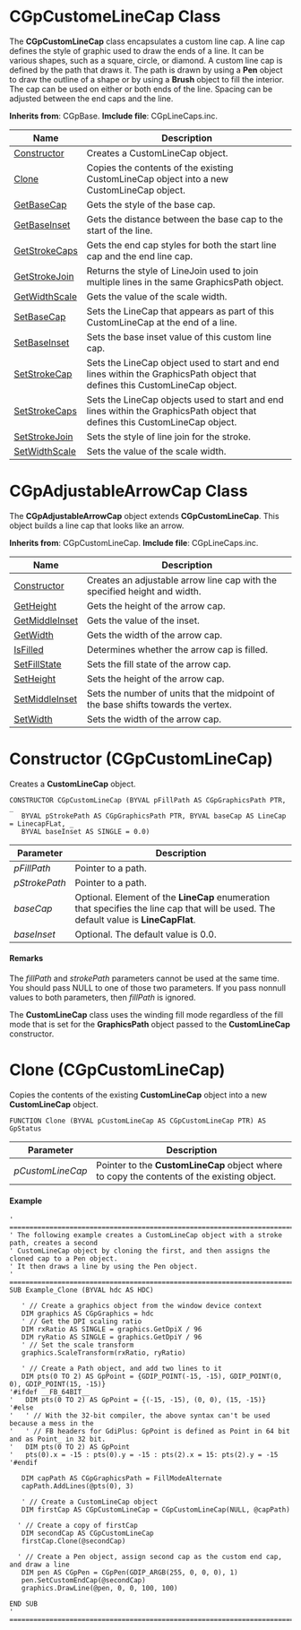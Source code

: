 # CGpCustomeLineCap Class

The **CGpCustomLineCap** class encapsulates a custom line cap. A line cap defines the style of graphic used to draw the ends of a line. It can be various shapes, such as a square, circle, or diamond. A custom line cap is defined by the path that draws it. The path is drawn by using a **Pen** object to draw the outline of a shape or by using a **Brush** object to fill the interior. The cap can be used on either or both ends of the line. Spacing can be adjusted between the end caps and the line.

**Inherits from**: CGpBase.
**Imclude file**: CGpLineCaps.inc.

| Name       | Description |
| ---------- | ----------- |
| [Constructor](#ConstructorCustomLineCap) | Creates a CustomLineCap object. |
| [Clone](#Clone) | Copies the contents of the existing CustomLineCap object into a new CustomLineCap object. |
| [GetBaseCap](#GetBaseCap) | Gets the style of the base cap. |
| [GetBaseInset](#GetBaseInset) | Gets the distance between the base cap to the start of the line. |
| [GetStrokeCaps](#GetStrokeCaps) | Gets the end cap styles for both the start line cap and the end line cap. |
| [GetStrokeJoin](#GetStrokeJoin) | Returns the style of LineJoin used to join multiple lines in the same GraphicsPath object. |
| [GetWidthScale](#GetWidthScale) | Gets the value of the scale width. |
| [SetBaseCap](#SetBaseCap) | Sets the LineCap that appears as part of this CustomLineCap at the end of a line. |
| [SetBaseInset](#SetBaseInset) | Sets the base inset value of this custom line cap. |
| [SetStrokeCap](#SetStrokeCap) | Sets the LineCap object used to start and end lines within the GraphicsPath object that defines this CustomLineCap object. |
| [SetStrokeCaps](#SetStrokeCaps) | Sets the LineCap objects used to start and end lines within the GraphicsPath object that defines this CustomLineCap object. |
| [SetStrokeJoin](#SetStrokeJoin) | Sets the style of line join for the stroke. |
| [SetWidthScale](#SetWidthScale) | Sets the value of the scale width.  |

# CGpAdjustableArrowCap Class

The **CGpAdjustableArrowCap** object extends **CGpCustomLineCap**. This object builds a line cap that looks like an arrow.

**Inherits from**: CGpCustomLineCap.
**Imclude file**: CGpLineCaps.inc.

| Name       | Description |
| ---------- | ----------- |
| [Constructor](#ConstructorArrowCap) | Creates an adjustable arrow line cap with the specified height and width. |
| [GetHeight](#GetHeight) | Gets the height of the arrow cap. |
| [GetMiddleInset](#GetMiddleInset) | Gets the value of the inset. |
| [GetWidth](#GetWidth) | Gets the width of the arrow cap. |
| [IsFilled](#IsFilled) | Determines whether the arrow cap is filled. |
| [SetFillState](#SetFillState) | Sets the fill state of the arrow cap. |
| [SetHeight](#SetHeight) | Sets the height of the arrow cap. |
| [SetMiddleInset](#SetMiddleInset) | Sets the number of units that the midpoint of the base shifts towards the vertex. |
| [SetWidth](#SetWidth) | Sets the width of the arrow cap. |

# <a name="ConstructorCustomLineCap"></a>Constructor (CGpCustomLineCap)

Creates a **CustomLineCap** object.

```
CONSTRUCTOR CGpCustomLineCap (BYVAL pFillPath AS CGpGraphicsPath PTR, _
   BYVAL pStrokePath AS CGpGraphicsPath PTR, BYVAL baseCap AS LineCap = LinecapFLat, _
   BYVAL baseInset AS SINGLE = 0.0)
```

| Parameter  | Description |
| ---------- | ----------- |
| *pFillPath* | Pointer to a path. |
| *pStrokePath* | Pointer to a path. |
| *baseCap* | Optional. Element of the **LineCap** enumeration that specifies the line cap that will be used. The default value is **LineCapFlat**.  |
| *baseInset* | Optional. The default value is 0.0. |

#### Remarks

The *fillPath* and *strokePath* parameters cannot be used at the same time. You should pass NULL to one of those two parameters. If you pass nonnull values to both parameters, then *fillPath* is ignored.

The **CustomLineCap** class uses the winding fill mode regardless of the fill mode that is set for the **GraphicsPath** object passed to the **CustomLineCap** constructor.


# <a name="Clone"></a>Clone (CGpCustomLineCap)

Copies the contents of the existing **CustomLineCap** object into a new **CustomLineCap** object.

```
FUNCTION Clone (BYVAL pCustomLineCap AS CGpCustomLineCap PTR) AS GpStatus
```

| Parameter  | Description |
| ---------- | ----------- |
| *pCustomLineCap* | Pointer to the **CustomLineCap** object where to copy the contents of the existing object. |

#### Example

```
' ========================================================================================
' The following example creates a CustomLineCap object with a stroke path, creates a second
' CustomLineCap object by cloning the first, and then assigns the cloned cap to a Pen object.
' It then draws a line by using the Pen object.
' ========================================================================================
SUB Example_Clone (BYVAL hdc AS HDC)

   ' // Create a graphics object from the window device context
   DIM graphics AS CGpGraphics = hdc
   ' // Get the DPI scaling ratio
   DIM rxRatio AS SINGLE = graphics.GetDpiX / 96
   DIM ryRatio AS SINGLE = graphics.GetDpiY / 96
   ' // Set the scale transform
   graphics.ScaleTransform(rxRatio, ryRatio)

   ' // Create a Path object, and add two lines to it
   DIM pts(0 TO 2) AS GpPoint = {GDIP_POINT(-15, -15), GDIP_POINT(0, 0), GDIP_POINT(15, -15)}
'#ifdef __FB_64BIT__
'   DIM pts(0 TO 2) AS GpPoint = {(-15, -15), (0, 0), (15, -15)}
'#else
'   ' // With the 32-bit compiler, the above syntax can't be used because a mess in the
'   ' // FB headers for GdiPlus: GpPoint is defined as Point in 64 bit and as Point_ in 32 bit.
'   DIM pts(0 TO 2) AS GpPoint
'   pts(0).x = -15 : pts(0).y = -15 : pts(2).x = 15: pts(2).y = -15
'#endif

   DIM capPath AS CGpGraphicsPath = FillModeAlternate
   capPath.AddLines(@pts(0), 3)

   ' // Create a CustomLineCap object
   DIM firstCap AS CGpCustomLineCap = CGpCustomLineCap(NULL, @capPath)

  ' // Create a copy of firstCap
   DIM secondCap AS CGpCustomLineCap
   firstCap.Clone(@secondCap)

  ' // Create a Pen object, assign second cap as the custom end cap, and draw a line
   DIM pen AS CGpPen = CGpPen(GDIP_ARGB(255, 0, 0, 0), 1)
   pen.SetCustomEndCap(@secondCap)
   graphics.DrawLine(@pen, 0, 0, 100, 100)

END SUB
' ========================================================================================
```
